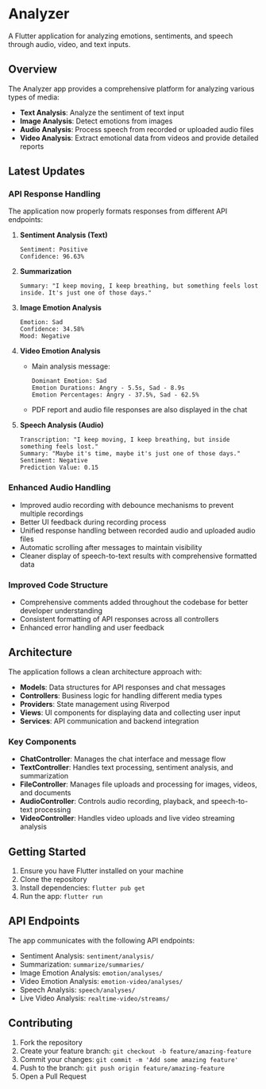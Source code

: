 # Analyzer

A Flutter application for analyzing emotions, sentiments, and speech through audio, video, and text inputs.

## Overview

The Analyzer app provides a comprehensive platform for analyzing various types of media:

- **Text Analysis**: Analyze the sentiment of text input
- **Image Analysis**: Detect emotions from images
- **Audio Analysis**: Process speech from recorded or uploaded audio files
- **Video Analysis**: Extract emotional data from videos and provide detailed reports

## Latest Updates

### API Response Handling

The application now properly formats responses from different API endpoints:

1. **Sentiment Analysis (Text)**

   ```
   Sentiment: Positive
   Confidence: 96.63%
   ```

2. **Summarization**

   ```
   Summary: "I keep moving, I keep breathing, but something feels lost inside. It's just one of those days."
   ```

3. **Image Emotion Analysis**

   ```
   Emotion: Sad
   Confidence: 34.58%
   Mood: Negative
   ```

4. **Video Emotion Analysis**

   - Main analysis message:
     ```
     Dominant Emotion: Sad
     Emotion Durations: Angry - 5.5s, Sad - 8.9s
     Emotion Percentages: Angry - 37.5%, Sad - 62.5%
     ```
   - PDF report and audio file responses are also displayed in the chat

5. **Speech Analysis (Audio)**
   ```
   Transcription: "I keep moving, I keep breathing, but inside something feels lost."
   Summary: "Maybe it's time, maybe it's just one of those days."
   Sentiment: Negative
   Prediction Value: 0.15
   ```

### Enhanced Audio Handling

- Improved audio recording with debounce mechanisms to prevent multiple recordings
- Better UI feedback during recording process
- Unified response handling between recorded audio and uploaded audio files
- Automatic scrolling after messages to maintain visibility
- Cleaner display of speech-to-text results with comprehensive formatted data

### Improved Code Structure

- Comprehensive comments added throughout the codebase for better developer understanding
- Consistent formatting of API responses across all controllers
- Enhanced error handling and user feedback

## Architecture

The application follows a clean architecture approach with:

- **Models**: Data structures for API responses and chat messages
- **Controllers**: Business logic for handling different media types
- **Providers**: State management using Riverpod
- **Views**: UI components for displaying data and collecting user input
- **Services**: API communication and backend integration

### Key Components

- **ChatController**: Manages the chat interface and message flow
- **TextController**: Handles text processing, sentiment analysis, and summarization
- **FileController**: Manages file uploads and processing for images, videos, and documents
- **AudioController**: Controls audio recording, playback, and speech-to-text processing
- **VideoController**: Handles video uploads and live video streaming analysis

## Getting Started

1. Ensure you have Flutter installed on your machine
2. Clone the repository
3. Install dependencies: `flutter pub get`
4. Run the app: `flutter run`

## API Endpoints

The app communicates with the following API endpoints:

- Sentiment Analysis: `sentiment/analysis/`
- Summarization: `summarize/summaries/`
- Image Emotion Analysis: `emotion/analyses/`
- Video Emotion Analysis: `emotion-video/analyses/`
- Speech Analysis: `speech/analyses/`
- Live Video Analysis: `realtime-video/streams/`

## Contributing

1. Fork the repository
2. Create your feature branch: `git checkout -b feature/amazing-feature`
3. Commit your changes: `git commit -m 'Add some amazing feature'`
4. Push to the branch: `git push origin feature/amazing-feature`
5. Open a Pull Request
